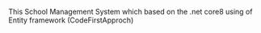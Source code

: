 This School Management System which based on the .net core8 using of Entity framework (CodeFirstApproch)
